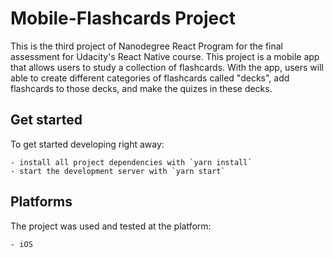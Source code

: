 # Mobile-Flashcards Project

This is the third project of Nanodegree React Program for the final assessment for Udacity's React Native course. This project is a mobile app that allows users to study a collection of flashcards. With the app, users will able to create different categories of flashcards called "decks", add flashcards to those decks, and make the quizes in these decks.

## Get started

To get started developing right away:

    - install all project dependencies with `yarn install`
    - start the development server with `yarn start`
    
## Platforms

The project was used and tested at the platform:

    - iOS
    
